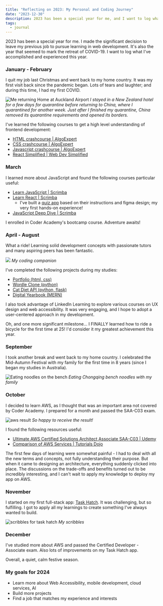```yaml
---
title: "Reflecting on 2023: My Personal and Coding Journey"
date: "2023-12-30"
description: 2023 has been a special year for me, and I want to log what I've accomplished and experienced this year.
tags:
  - journal
---
```


2023 has been a special year for me. I made the significant decision to leave my previous job to pursue learning in web development. It's also the year that seemed to mark the retreat of COVID-19. I want to log what I've accomplished and experienced this year.

### January - February

I quit my job last Christmas and went back to my home country. It was my first visit back since the pandemic began. Lots of tears and laughter; and during this time, I had my first COVID.

![Me returning Home at Auckland Airport](@images/blog-img/reflecting-2023-0-airport.jpeg)
_I stayed in a New Zealand hotel for a few days for quarantine before returning to China, where I quarantined for another week. Just after I finished my quarantine, China removed its quarantine requirements and opened its borders._

I've learned the following courses to get a high level understanding of frontend development:

- [HTML crashcourse | AlgoExpert](https://www.algoexpert.io/frontend/html-crash-course)
- [CSS crashcourse | AlgoExpert](https://www.algoexpert.io/frontend/css-crash-course)
- [Javascript crashcourse | AlgoExpert](https://www.algoexpert.io/frontend/javascript-crash-course)
- [React Simplified | Web Dev Simplified](https://reactsimplified.com/)

### March

I learned more about JavaScript and found the following courses particular useful:

- [Learn JavaScript | Scrimba](https://scrimba.com/learn/learnjavascript)
- [Learn React | Scrimba](https://scrimba.com/learn/learnreact)
  - I've built a [quiz app](https://github.com/wenxpan/quizzical) based on their instructions and figma design; my very first hands-on experience!
- [JavaScript Deep Dive | Scrimba](https://scrimba.com/learn/javascript/)

I enrolled in Coder Academy's bootcamp course. Adventure awaits!

### April - August

What a ride! Learning solid development concepts with passionate tutors and many aspiring peers has been fantastic.

![](@images/blog-img/reflecting-2023-1-jojo.jpeg)
_My coding companion_

I've completed the following projects during my studies:

- [Portfolio (html, css)](https://github.com/wenxpan/WenxuanPan_T1A2)
- [Wordle Clone (python)](https://github.com/wenxpan/WenxuanPan_T1A3)
- [Cat Diet API (python, flask)](https://github.com/wenxpan/WenxuanPan_T2A2)
- [Digital Yearbook (MERN)](https://github.com/wenxpan/Full_Stack_App_T3A2-B-Frontend)

I also took advantage of LinkedIn Learning to explore various courses on UX design and web accessibility. It was very engaging, and I hope to adopt a user-centered approach in my development.

Oh, and one more significant milestone... I FINALLY learned how to ride a bicycle for the first time at 25! I'd consider it my greatest achievement this year.

### September

I took another break and went back to my home country. I celebrated the Mid-Autumn Festival with my family for the first time in 8 years (since I began my studies in Australia).

![Eating noodles on the bench](@images/blog-img/reflecting-2023-2-noodles.jpeg)
_Eating Chongqing bench noodles with my family_

### October

I decided to learn AWS, as I thought that was an important area not covered by Coder Academy. I prepared for a month and passed the SAA-C03 exam.

![aws result](@images/blog-img/reflecting-2023-3-aws.png)
_So happy to receive the result!_

I found the following resources useful:

- [Ultimate AWS Certified Solutions Architect Associate SAA-C03 | Udemy](https://www.udemy.com/course/aws-certified-solutions-architect-associate-saa-c03/)
- [Comparison of AWS Services | Tutorials Dojo](https://tutorialsdojo.com/comparison-of-aws-services/)

The first few days of learning were somewhat painful - I had to deal with all the new terms and concepts, not fully understanding their purpose. But when it came to designing an architecture, everything suddenly clicked into place. The discussions on the trade-offs and benefits turned out to be incredibly interesting, and I can't wait to apply my knowledge to deploy my app on AWS.

### November

I started on my first full-stack app: [Task Hatch](https://github.com/wenxpan/task-hatch-frontend). It was challenging, but so fulfilling. I got to apply all my learnings to create something I've always wanted to build.

![scribbles for task hatch](@images/blog-img/reflecting-2023-4-scribe.jpeg)
_My scribbles_

### December

I've studied more about AWS and passed the Certified Developer - Associate exam. Also lots of improvements on my Task Hatch app.

Overall, a quiet, calm festive season.

### My goals for 2024

- Learn more about Web Accessibility, mobile development, cloud services, AI
- Build more projects
- Find a job that matches my experience and interests
